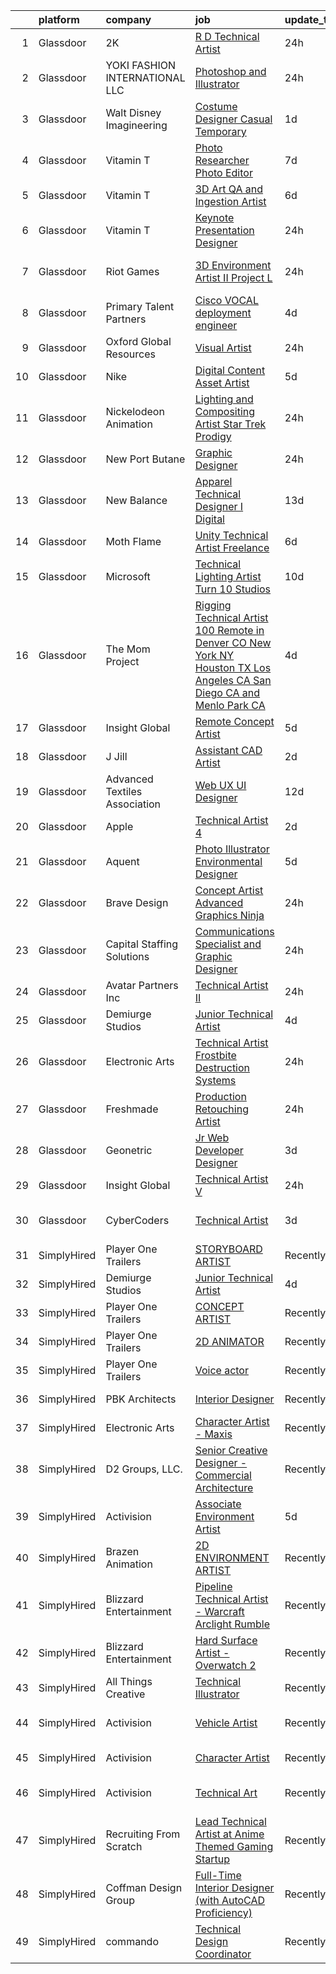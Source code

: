 

|    | platform    | company                        | job                                                                                                                                                                                                                                                                                                                                                                                                                                                                                                                                                                                                                                                                                                                                                                                                                                                                                                                                                                                                                                                                                                                                                                                                                                                                                                                                                                     | update_time   | location                       |
|---:|:------------|:-------------------------------|:------------------------------------------------------------------------------------------------------------------------------------------------------------------------------------------------------------------------------------------------------------------------------------------------------------------------------------------------------------------------------------------------------------------------------------------------------------------------------------------------------------------------------------------------------------------------------------------------------------------------------------------------------------------------------------------------------------------------------------------------------------------------------------------------------------------------------------------------------------------------------------------------------------------------------------------------------------------------------------------------------------------------------------------------------------------------------------------------------------------------------------------------------------------------------------------------------------------------------------------------------------------------------------------------------------------------------------------------------------------------|:--------------|:-------------------------------|
|  1 | Glassdoor   | 2K                             | [R D Technical Artist](https://www.glassdoor.com/partner/jobListing.htm?pos=121&ao=1136043&s=58&guid=0000018359b8f005a8290e2da2ca1a02&src=GD_JOB_AD&t=SR&vt=w&ea=1&cs=1_769196d8&cb=1663657636255&jobListingId=1008149220051&jrtk=3-0-1gdcrhs19ihns801-1gdcrhs1sg2ds800-c9016888b2125856-)                                                                                                                                                                                                                                                                                                                                                                                                                                                                                                                                                                                                                                                                                                                                                                                                                                                                                                                                                                                                                                                                              | 24h           | Boise, ID                      |
|  2 | Glassdoor   | YOKI FASHION INTERNATIONAL LLC | [Photoshop and Illustrator](https://www.glassdoor.com/partner/jobListing.htm?pos=109&ao=1110586&s=58&guid=0000018359b8f005a8290e2da2ca1a02&src=GD_JOB_AD&t=SR&vt=w&ea=1&cs=1_d397a832&cb=1663657636253&jobListingId=1008148886147&cpc=FAE5E775D180B2FB&jrtk=3-0-1gdcrhs19ihns801-1gdcrhs1sg2ds800-d72f4cc9e9f33d01--6NYlbfkN0A97nE1P-m-Za0L2aUvklUmcUAm2wKboK4KxUqKaTH4OcWlHE4TLDj3YDznwjXAhSgeSxuLgn6fv2X5FwyGnHgTMWTmbYNcBAvuFD2zGsvBaqvJS--cwB3oAU97Sjro56TiKB-gQu-rMhWrXIg5qnfLiNHX9NfQYUzJUzBIkesDX_3fGWwSfRZKTbVijz7-1B_O3yfc_DkqoXoRqEOlhT1vH4RH1H1D0PyswAsTYhAeOBRkZ0lQReuernnV7noE-5ENPIhfJ2mHHrAHFv-86iidSe-omyUKOFOBBgsumX0h1StdBMMg8C7AzDCuYFZ3voMk_GgwsIwlXsvpCGmozY7PezkzmVBRkLdn5z43KGC2NciBDiJjxl2e6lJ0hKt-xtVwSuPmvm8Ygf1uxqBGsbyW0OYvy1p1uzSd7oh3DTEgZKkeAn1iuyhhFt38FPCWctLwjsM_Tg7eh1qXCW90cgJCA3_K9rqOT7QLi3BlPrbBVPjadGHDwZpcKi734ubITaw%3D)                                                                                                                                                                                                                                                                                                                                                                                                                                                                                                      | 24h           | New York, NY                   |
|  3 | Glassdoor   | Walt Disney Imagineering       | [Costume Designer   Casual Temporary](https://www.glassdoor.com/partner/jobListing.htm?pos=111&ao=1110586&s=58&guid=0000018359b8f005a8290e2da2ca1a02&src=GD_JOB_AD&t=SR&vt=w&cs=1_286b9c68&cb=1663657636254&jobListingId=1008147927960&cpc=47CFDC01B3F81FAC&jrtk=3-0-1gdcrhs19ihns801-1gdcrhs1sg2ds800-5fbc50670d6d3c5e--6NYlbfkN0DAFTyt7pbDCC2JPO79CSdi1dIb81yjczP5qsKcZIxgiYm3-7g-689UDqHItQTwke8ZniEWZjHTT4YJv2gQhRaSFvdMhujHWpOjkA43hgEVF8UaGy1hs6GrZ9H4R-WK3T6Nt3E05a7HxGfVNXt0gWa8CR2vyImdjGoayxsyMBVxgKPVH_RGuQmE4YmuvAb5lXClCZA76XxQFPCZGItDk4k90QguspirY6A2ZAyp2MXFT3Ss-EZ8QV-NvsMs5JH7m8EMGPDbbc3aXoXHwXyVMy-2xYUKLBKjzo3I77c6g_b0TAirBw1q_MOxcmjkmTa3TLjFUr50eryvn_wrxeI0OnFJ2kNAmLNBAzUktCVQl0ccbnwxrReYd0oqGiGSJ_kYRPLvFKB51FDT9GqNq3RUeFwU6DLc5O9vIS_yUNZXM-DFjsXwXFRuqFPjA31FqtjakoM%3D)                                                                                                                                                                                                                                                                                                                                                                                                                                                                                                                                                                 | 1d            | Anaheim, CA                    |
|  4 | Glassdoor   | Vitamin T                      | [Photo Researcher   Photo Editor](https://www.glassdoor.com/partner/jobListing.htm?pos=115&ao=1110586&s=58&guid=0000018359b8f005a8290e2da2ca1a02&src=GD_JOB_AD&t=SR&vt=w&cs=1_c249a51d&cb=1663657636254&jobListingId=1008134988041&cpc=FB7E4A1762AE5BEC&jrtk=3-0-1gdcrhs19ihns801-1gdcrhs1sg2ds800-47697ea71ebd2eb0--6NYlbfkN0DMrcEu7yrtATojKJA7cEzGQ3FdRGWLh0CZQInL4ECGI6k5tN82kdM0cJmh4vC7Ggjx-EF7Nz5eVqk93apjnp0ia6OS_FGwcinMaMOv5vTSLj_qrzbRYbPjn6A43EgAxGnA1JcMgxiCO7cpPiCm1LxMCKe66616f-CVSwZt23eBl9lHQMBnFfN-glGrL8qa3YHGxABbmxiowYNvS1ddmgiRu1m2X0r9ey-kvEa0yjZrM0wOW_MHPHNMWfMJq2WBIqv8FVwomQxiPBWSMfSVil5i0_XQhtjVbYJuOyJbUwQmejm1oXRpac1x2LBvWnsaVGxsi5icBt03adoIpZhl9aCkDxtPW9J0RxkCGTRfaJxgYRT--nzmPgQOl3n481ljGWk0X0f3EGWJrVVW2Bup1J2Qe9HjQKx-ChXxmFLoZYGZuSLSV9cySJoJi571xSOTb6SG33JiXzHJPuhUR1RGXJqcnX-szR9KqPMIznNECXDWCw%3D%3D)                                                                                                                                                                                                                                                                                                                                                                                                                                                                                                                       | 7d            | Los Angeles, CA                |
|  5 | Glassdoor   | Vitamin T                      | [3D Art QA and Ingestion Artist](https://www.glassdoor.com/partner/jobListing.htm?pos=116&ao=1110586&s=58&guid=0000018359b8f005a8290e2da2ca1a02&src=GD_JOB_AD&t=SR&vt=w&cs=1_c751c3b9&cb=1663657636255&jobListingId=1008137628262&cpc=AC285F3A3ECA6BB0&jrtk=3-0-1gdcrhs19ihns801-1gdcrhs1sg2ds800-db3c5c952e19faad--6NYlbfkN0DMrcEu7yrtATojKJA7cEzGQ3FdRGWLh0CZQInL4ECGI6k5tN82kdM0OKoro5eXmjoGkN3iRf5e5SDj5kIkJi4rxvmCaIMbJ2CmFGoR3zOSHA7jowLMfZE79vCIMLm0XzP5Keo7hO5lwkI9WPL18RQcMaKgHMQS_Cu4Gbmh38Tc1e1SVGvSx_zjJ8iAFUMxjI1u-OoRiwB2nzPhDoupmeXrCccm9yLDp-a3p5eqexfWZNkgNgVHzh5vKBN_qTuOT1hBrU1p8_K-nFenKho9WKP6an9hNslG8HefPheHZ53iFPa3NKpZK_5lFuJf5MGCMRhXIb5uGu6bh1cf-S0uYaI6NcQgg_MdAzMjPB5EukAO79TFZO9DMbA4ZcH7b_OZpG_fQr25u0W3PSAjTVBLq_rMmTza8E6VIRtwWuLjKv9hyaRd0_XE542mz0B42F2xEAQ5tNfITFOhyZhh0jB53Ql9edfvq47V-V4%3D)                                                                                                                                                                                                                                                                                                                                                                                                                                                                                                                                      | 6d            | Remote                         |
|  6 | Glassdoor   | Vitamin T                      | [Keynote Presentation Designer](https://www.glassdoor.com/partner/jobListing.htm?pos=117&ao=1110586&s=58&guid=0000018359b8f005a8290e2da2ca1a02&src=GD_JOB_AD&t=SR&vt=w&cs=1_a850cd23&cb=1663657636255&jobListingId=1008149470099&cpc=AC285F3A3ECA6BB0&jrtk=3-0-1gdcrhs19ihns801-1gdcrhs1sg2ds800-ab42d8acd1ebd129--6NYlbfkN0DMrcEu7yrtATojKJA7cEzGQ3FdRGWLh0CZQInL4ECGI6k5tN82kdM0OKoro5eXmjoi1rTNZmyXIlAEWAMprbZWiankIbqonCZvzBZ0X5Avo8pTXV5DJxWH8rRA7flgjKis_q-EUm4K44kE6i0axJwWy34ly8BZzqZTs52am2tFVmeAT-bqAidUanBoxoZYiJoowniqGaGBqp6bFv6vaDSSbM380OPPJgiO28CyEXmw7x08qsog37I-2UoDPe5HrCJ0CqkQ08aO7r5ZIr44XQdBDXuiEWh1Dxj2izG1zlHmR9ZljdMqZQ-wG914y-PVk9_0PV6jaOnJnXRoPUpK6SmamM7yl8TM7_CwYFiKcCrpwCBVO995x6iqZGENmHX_LvkJFS-bK-9r72x34SGBB_bi4Qc3-QBQQtNZMG16JdxdPvN4gyUaMIDWg-gvS0tW-TSN5LJrqV73JHko57_WkxktwkEmSNToPzU%3D)                                                                                                                                                                                                                                                                                                                                                                                                                                                                                                                                       | 24h           | Remote                         |
|  7 | Glassdoor   | Riot Games                     | [3D Environment Artist II   Project L](https://www.glassdoor.com/partner/jobListing.htm?pos=126&ao=1136043&s=58&guid=0000018359b8f005a8290e2da2ca1a02&src=GD_JOB_AD&t=SR&vt=w&ea=1&cs=1_5639265f&cb=1663657636256&jobListingId=1008149073882&jrtk=3-0-1gdcrhs19ihns801-1gdcrhs1sg2ds800-8154eb7d567cf188-)                                                                                                                                                                                                                                                                                                                                                                                                                                                                                                                                                                                                                                                                                                                                                                                                                                                                                                                                                                                                                                                              | 24h           | Los Angeles, CA                |
|  8 | Glassdoor   | Primary Talent Partners        | [Cisco VOCAL deployment engineer](https://www.glassdoor.com/partner/jobListing.htm?pos=114&ao=1110586&s=58&guid=0000018359b8f005a8290e2da2ca1a02&src=GD_JOB_AD&t=SR&vt=w&ea=1&cs=1_fc7c84b3&cb=1663657636255&jobListingId=1008142326403&cpc=334ABAF5D42DC775&jrtk=3-0-1gdcrhs19ihns801-1gdcrhs1sg2ds800-7d00ccaf62efed1c--6NYlbfkN0DOCvLQenlXS7fh3AEEtPwhntZQnPW7UfiJ0vyM-Z38ZvlXuLrJoooXtLfzu_VlecwdXf2-mFmTvw5qj8J58wcNbZAHqxpQ0rPpLIecZwvN76JywW45ZeN-Zmdv4P0XYW4kVG34I6kwMMlkoMzHT0e0Kc1SMd9maj013JwK54aCCnnjzMboQBdj2AAmYQjrEJ8FylzVlxvfncJo4XnEFCbkQzGg_0Gi_XWc246c_3AE9vTrBRmtrOBiZsGt3dr_UyESNh2bhrLVP6Yo_cP0ZsVvTS6pOqT7cNMaO2PDB-7Ogr33umxO_arzBVwSwp0zVDDTNYxYmaVmOz9OTc0MQMCj1tHcy7dUM9SdcHLv0rdIvQjPHNVPogWPMi04PaHsXT_GviCu0VRXl9XI53Rnarpp5Xw8QiqNVAPlYUMNl3bBTgP2IKp_AAv2OugF8mqcQjcaP_6Ca_M-rZy8JqJ0MYTPP3iWsLVd7-52LD3WTA_v5QJcP5Ji6DzhkKm5Zc5R82YNhqNDYuHh265XGmBklyoH)                                                                                                                                                                                                                                                                                                                                                                                                                                                                              | 4d            | Remote                         |
|  9 | Glassdoor   | Oxford Global Resources        | [Visual Artist](https://www.glassdoor.com/partner/jobListing.htm?pos=113&ao=1110586&s=58&guid=0000018359b8f005a8290e2da2ca1a02&src=GD_JOB_AD&t=SR&vt=w&ea=1&cs=1_f5a43d9f&cb=1663657636255&jobListingId=1008148806936&cpc=FB7E4A1762AE5BEC&jrtk=3-0-1gdcrhs19ihns801-1gdcrhs1sg2ds800-4f2883642ed78e77--6NYlbfkN0D38dVY1HiwVlRJ2sgHwoll4iKvb8KzfDOOcqRKKsqQYBdEVI9w2agCyPdJw2s4TQrmg3fI9q8h_hjDUQnlobxRDG2sX30gCzihmWOJ-PtZwJpdmOhIMdzHtDBMHZzwaoyhlFOZMsMMersZP7tpjr_pwbby69YDbOsPytvYS_ifqvWce4qN9g4qwVBo3wW6dRpL3-eZaFYLYfWuQO18tz60YvSDcIIrSs2XM5FKlavNTcq1yRwJlIdVT3RBykI3-nh_wcVMJVinpbAAxarEKy3ZyN84GVfgOOBaLLlFCM7XoAfYawNY7yJiGUZbYqkd137_8fops-zl7GulX7gFls8HcNxGGhdY1TjZm2oXVj0FggwWBo7tMCEokSojqzXxy6_hJqeF0US4V8ViZ467XhQytF3h8ZwWjjgTqaq69L_I_Ofeh0jsxIW-6wBAe2KPnK0NGg7Ro2Nim7ekpwF7SDqixi5GLosrwE6YMEITnq9l7ZbP3VBcEIW79vLLZxJ-bFRGcRTmUhxiX3ehTeQ5uOj-)                                                                                                                                                                                                                                                                                                                                                                                                                                                                                                | 24h           | Columbia, SC                   |
| 10 | Glassdoor   | Nike                           | [Digital Content Asset Artist](https://www.glassdoor.com/partner/jobListing.htm?pos=124&ao=1136043&s=58&guid=0000018359b8f005a8290e2da2ca1a02&src=GD_JOB_AD&t=SR&vt=w&cs=1_337f35c8&cb=1663657636255&jobListingId=1008139811840&jrtk=3-0-1gdcrhs19ihns801-1gdcrhs1sg2ds800-171d43c18cb6b526-)                                                                                                                                                                                                                                                                                                                                                                                                                                                                                                                                                                                                                                                                                                                                                                                                                                                                                                                                                                                                                                                                           | 5d            | Beaverton, OR                  |
| 11 | Glassdoor   | Nickelodeon Animation          | [Lighting and Compositing Artist  Star Trek  Prodigy ](https://www.glassdoor.com/partner/jobListing.htm?pos=128&ao=1136043&s=58&guid=0000018359b8f005a8290e2da2ca1a02&src=GD_JOB_AD&t=SR&vt=w&cs=1_55e399b0&cb=1663657636256&jobListingId=1008150003626&jrtk=3-0-1gdcrhs19ihns801-1gdcrhs1sg2ds800-bde0ec271e4edada-)                                                                                                                                                                                                                                                                                                                                                                                                                                                                                                                                                                                                                                                                                                                                                                                                                                                                                                                                                                                                                                                   | 24h           | Burbank, CA                    |
| 12 | Glassdoor   | New Port Butane                | [Graphic Designer](https://www.glassdoor.com/partner/jobListing.htm?pos=122&ao=1136043&s=58&guid=0000018359b8f005a8290e2da2ca1a02&src=GD_JOB_AD&t=SR&vt=w&ea=1&cs=1_0099d519&cb=1663657636255&jobListingId=1008148564832&jrtk=3-0-1gdcrhs19ihns801-1gdcrhs1sg2ds800-ed0a095b6bbd8822-)                                                                                                                                                                                                                                                                                                                                                                                                                                                                                                                                                                                                                                                                                                                                                                                                                                                                                                                                                                                                                                                                                  | 24h           | Remote                         |
| 13 | Glassdoor   | New Balance                    | [Apparel Technical Designer I  Digital](https://www.glassdoor.com/partner/jobListing.htm?pos=107&ao=1110586&s=58&guid=0000018359b8f005a8290e2da2ca1a02&src=GD_JOB_AD&t=SR&vt=w&cs=1_e3626cc9&cb=1663657636253&jobListingId=1008121565696&cpc=9C2286EA3771AAF6&jrtk=3-0-1gdcrhs19ihns801-1gdcrhs1sg2ds800-caa991a41a1d7283--6NYlbfkN0A-NHPE89aMEoKiA8B41Hae2nLWj54W-Qo-xrCvCh0mhHD8GUsE6Bc1X2xP3_XkCS5wGnEYOWzN4bBNNX3rQc64RUPxBSuMuB3Pzi2alplLZrarPEQp7JL7XE6KsqB28vrQtfn9slL8SfrgvMWk-P2w1yz6rnVhcdZX-OG0yoIZnBxy8qYNi6-cs08W3aKhpXYBycEIGHAibMRdN37hsFAmrEbTm1v6wFoIzEf_-3CrBLb_MthLRZZ0JbJZjs6av3brmOIe0jCdYvYiSWLHblXjUrFct-L2exs3TMm-2JVWfq_3j1oqx1PwLwgg2FcB449CC0RBcfiQ5phVps9GEciHaQ9EqunyoTRCPCdMyAsXu0feB4HjAqY5ZWXIjlw4ZFjxKeSA7vZN9DdSkmzEzsV_2fGIMXUbQSk6ELB6VPeXJDbbOXVt2N9mdOCq3dEMCnW94AButCDywseCJWLE65iopoPxxFkoKodXQEwCpIzHP00e0kn2lmxWohk4biO6HtlwtceqUGMKJ_qTVwFWKmDdUZvhXLPS3V1y-b5HyTIeRj1AIChpqkJxQzjvcUhArREGugJkpcIVqwyd7-ZOwHjw)                                                                                                                                                                                                                                                                                                                                                                                                             | 13d           | Brighton, MA                   |
| 14 | Glassdoor   | Moth   Flame                   | [Unity Technical Artist  Freelance](https://www.glassdoor.com/partner/jobListing.htm?pos=123&ao=1136043&s=58&guid=0000018359b8f005a8290e2da2ca1a02&src=GD_JOB_AD&t=SR&vt=w&ea=1&cs=1_4ef2e4e1&cb=1663657636255&jobListingId=1008136977965&jrtk=3-0-1gdcrhs19ihns801-1gdcrhs1sg2ds800-5ec2338b2d417aff-)                                                                                                                                                                                                                                                                                                                                                                                                                                                                                                                                                                                                                                                                                                                                                                                                                                                                                                                                                                                                                                                                 | 6d            | New York, NY                   |
| 15 | Glassdoor   | Microsoft                      | [Technical Lighting Artist   Turn 10 Studios](https://www.glassdoor.com/partner/jobListing.htm?pos=130&ao=1136043&s=58&guid=0000018359b8f005a8290e2da2ca1a02&src=GD_JOB_AD&t=SR&vt=w&cs=1_6a74238e&cb=1663657636256&jobListingId=1008129981036&jrtk=3-0-1gdcrhs19ihns801-1gdcrhs1sg2ds800-4918a6e6feee778c-)                                                                                                                                                                                                                                                                                                                                                                                                                                                                                                                                                                                                                                                                                                                                                                                                                                                                                                                                                                                                                                                            | 10d           | Redmond, WA                    |
| 16 | Glassdoor   | The Mom Project                | [Rigging Technical Artist  100  Remote in Denver  CO  New York  NY  Houston  TX  Los Angeles  CA  San Diego  CA and Menlo Park  CA ](https://www.glassdoor.com/partner/jobListing.htm?pos=106&ao=1110586&s=58&guid=0000018359b8f005a8290e2da2ca1a02&src=GD_JOB_AD&t=SR&vt=w&cs=1_edfc5ee6&cb=1663657636253&jobListingId=1008142822335&cpc=B101C867B3EF2D75&jrtk=3-0-1gdcrhs19ihns801-1gdcrhs1sg2ds800-43df2f82e1c01cc1--6NYlbfkN0BDp_epf89aHDQhKpPegNJQ_ldQpEFZQsM9OcONMGxWx6pU56EKHF58QjVdAUvn2gVEMcObNkFmMXOmhu38H6pbbBOijszrIKvAXaXQGfRWgzrGihsI5LM2oE4U7oN3_8YytynAbegaUjLVTDaj_u2gPZ0iPXkrnDrNKB23kv3WJTULm1p-6cCyCYiwNSNwM4pYUmVoALsEzI03HbQseQ6fNHRTPtrDe3WK_WAKnrYAT4tfbwWhWvdek6mSBwRkIS8qt66jphd_gkGAgVJCmDIT_y3f-ptUfj3cBQSkvqGJHSNKgCz6sf4M93YoM3p-3pIUcT9L3MO5UU_oAczMyqlz1qOwIvflgSeKQBwvoDZ4ZBcpbMgPLkjLi5PdhRbJ4g6_YtDIslmQejbTXSxr-u5rZ2JOFLl76KOJu522JPzLrA9ow4gfYlaTEoKKEC2HS0Bz9G5RNfiLVASo2HF97A0kPk7HbhJS_lQ3pA_K1S0WJY45OpL8c43-t9gRjOatSU_uunQkf7ccL_vmHu91OxwflkGv9CcGwxA3lrZIethgMcXWEDiGQfFJtM9dCFuwdB8Qqa-EbWrtBw%3D%3D)                                                                                                                                                                                                                                                                                                                    | 4d            | Denver, CO                     |
| 17 | Glassdoor   | Insight Global                 | [Remote Concept Artist](https://www.glassdoor.com/partner/jobListing.htm?pos=110&ao=1110586&s=58&guid=0000018359b8f005a8290e2da2ca1a02&src=GD_JOB_AD&t=SR&vt=w&cs=1_96145064&cb=1663657636253&jobListingId=1008139690174&cpc=8795CF9063CD573D&jrtk=3-0-1gdcrhs19ihns801-1gdcrhs1sg2ds800-2b0e9ba5bec63c0a--6NYlbfkN0BKkHZu3wF05EeDimN_p6sYpKCMArvwa95YdH7UpkaBCqc7l59ErwqcyE8VoIfttn7izDPnG9RTw471fF0tc_E7kS3rvaL6PT4o8lLBk2bnATl0bamSrPBxyfMvurTIHTEf26yLwcrYYzMKqHXxwpnoS1v-5K02P9w-6ImfEgw4st1dSWHX9zB1nmevjLfRrpR3PyE7Z7sgzO1EyvlFpKy4iO9Aslp92P0BTU_t4pIakPLedn4G0zdSPNyc9R3mfGnq_3OmGJFDTzoXCtLIJthKhcXIggWvSlep5Qoz1sVBZZadlC32KKsoibO558u6p85Sk692A2zpLNJOyp7kYQJXkn7A06G1wORnwl7AtbZV3DHvrn9wbCxXW4aoLd6J8I6_0XxmzQSYvYta1c7U96lfR0DRulANXrPVZHIvGSE-IfpndE-S_tAZBspupCs-wG3Hp4hbeYQiaPhUzeUIbQt5KYuLvMBfoHPW45vsAL3E6A%3D%3D)                                                                                                                                                                                                                                                                                                                                                                                                                                                                                                                                 | 5d            | Burlingame, CA                 |
| 18 | Glassdoor   | J Jill                         | [Assistant CAD Artist](https://www.glassdoor.com/partner/jobListing.htm?pos=127&ao=1136043&s=58&guid=0000018359b8f005a8290e2da2ca1a02&src=GD_JOB_AD&t=SR&vt=w&cs=1_d6f7d4a0&cb=1663657636256&jobListingId=1008146395044&jrtk=3-0-1gdcrhs19ihns801-1gdcrhs1sg2ds800-83c73653603536e4-)                                                                                                                                                                                                                                                                                                                                                                                                                                                                                                                                                                                                                                                                                                                                                                                                                                                                                                                                                                                                                                                                                   | 2d            | Quincy, MA                     |
| 19 | Glassdoor   | Advanced Textiles Association  | [Web UX UI Designer](https://www.glassdoor.com/partner/jobListing.htm?pos=108&ao=1110586&s=58&guid=0000018359b8f005a8290e2da2ca1a02&src=GD_JOB_AD&t=SR&vt=w&ea=1&cs=1_4d71a253&cb=1663657636253&jobListingId=1008123545453&cpc=4F748F1840550ABC&jrtk=3-0-1gdcrhs19ihns801-1gdcrhs1sg2ds800-8f0f2da3bcb0ded4--6NYlbfkN0BnYbzg9_0OBxfyaC-dC2htIGp3bt0r_Vee4_7uMe98bPPG6yOg2WXqdwhbC791_U00MfwPJQISugkbvt-O9m_o7FpwY2dPKxYlvJWF88LUJU6-PJiA7au0MbT7IIdJhkiVldQN1GCcaP9tiJbH74WPbddeicnz4Ug33P_R2i56xQ0xZRpWPjA6-NfGZjbRXWs0N2cj7Insz6GfZqqrqaMFWmzW5VHjYhjf03ENxg6sCTdzj89cYkvLzmH2X3jtuPDBIqc9NjwWFf9xZCjNZmPtKjbpGeXWjwdRKTfA51M9i3HA1t4Yilw1YIbavzy8gLszUpzuEM5Fen0utP_eKh9URiAHK1cC3v9XeGaI1er7nMRIWU0i_SZ1WjqHX6Ksp69QvFARJ4jBsOX21u60ZXpkMkfmkcIi9zHigPlSaKarRWGFmUaR_niHqPe7iVV5lrNdrZIqJFRu2EJ02gX-UZqAQmDx77evyP-593v0SZqvVk-i0xy4dEtF)                                                                                                                                                                                                                                                                                                                                                                                                                                                                                                                           | 12d           | Remote                         |
| 20 | Glassdoor   | Apple                          | [Technical Artist 4](https://www.glassdoor.com/partner/jobListing.htm?pos=105&ao=1110586&s=58&guid=0000018359b8f005a8290e2da2ca1a02&src=GD_JOB_AD&t=SR&vt=w&cs=1_d0922c2e&cb=1663657636252&jobListingId=1008146232600&cpc=8795CF9063CD573D&jrtk=3-0-1gdcrhs19ihns801-1gdcrhs1sg2ds800-59577bc04691b678--6NYlbfkN0BvKrLyj5gPmtZO9T8euul8TCxuuKNOtzRJOomxnwSEodTz2Bc-sPZl1dBMH13w-jM3Lky9chrS9R9Sv0Ya2lS0-7FF7ZjejRXfumDAu1Qrj92Pr9rehkvIF7ApDYQDLrGHE9RLcLMdGWtTSDawkZgwP7dhjfpBDAe74UHLM_2hwmZXJyAumsP34lv_bRRlXll8c-ot6TLOyWS_QSvexZ4BfGcI-Sn_li5jqyAsEawSsmQIQoBzEO8QT6xKtsdjEolQJGYzr7Iczf7FmMS6ylKKeZQZsapEzg9p7Boq2826qDtCM0t5Jh_iFJnaeImxOYZsOttQWqDL43kdDPi69fqE04Dk9qqbFc3k9UuR3Xho2JOtuHc8pXAtSueTNnIfQkpb9bEyodNFLO2v3zo5yOP553yCYNe0BhkwEOhpgrffyvH7d7pm3kk0KSobx1Z0_JwlKgzCQfNfL0kMLScEW7vBTiGa2A9JOq0HejK48K3aMydqLyljUOy9J_q7GZV8iMC1wZa0weVOtW4xvdRKhS4bbVLapMF_1JfpMKOCzTmIyX-zfiuzv9Bng90tasqnHbcIZi0FQ6stAPAqo1jQd5VaPV5zYAAgfcdxhs9Uz9Kcnuwuo0M6gDA4jvYYjlCiOLT25tA18uKiieJ7JI8TiuW0L2KLsspcpyJ9orfZJGj8Yxtz9A_siNYatDcph2b-byF8QVyxR5-6iXffGamrbrYr0aUF3GvmaPREcJ47VXLRJiQfzDy7X79mMyJNL7aYWhu9J26yN760z5PgecSy5tKph6pc7IZvetyie-Mmi6Ds9PhHoBV-kdUV069hADjW1FJIujGkOMpkrfreSgSVnNkOXBIjxzWmEzxWiVwq9qHDfql2momDUfo-cc_6XydWSNGiKSSSVebH6YrY9vwrZW3e_4ZB5fdKrs64owe4XVeeMr2sdRtatwShBlY3Zbibi6Y%3D)                                                  | 2d            | Seattle, WA                    |
| 21 | Glassdoor   | Aquent                         | [Photo Illustrator   Environmental Designer](https://www.glassdoor.com/partner/jobListing.htm?pos=118&ao=1110586&s=58&guid=0000018359b8f005a8290e2da2ca1a02&src=GD_JOB_AD&t=SR&vt=w&cs=1_84895bda&cb=1663657636255&jobListingId=1008140344453&cpc=3BA4CE39D5B5DEF5&jrtk=3-0-1gdcrhs19ihns801-1gdcrhs1sg2ds800-f9626332884c9882--6NYlbfkN0DMrcEu7yrtATojKJA7cEzGQ3FdRGWLh0CZQInL4ECGI9gD0Wolx9R2EDT7B77c2cQvZ-LXclHitNErX6ZBowx9BFPuwDLvs7nhaSTrulmd-7n8QuKqwl7RyRl-Rvty9-M-l_6dVrt1XtB8bFCCNRsyv9hQckWNsdeJY8EboN5ceISivxi6hAsJnCagnhMmL-fyn08QofJVN-W4JBm3R7vyQPqFLSZrf_HUcskgiB3zstoIUTKzCOwIXJUe7niy_pDnjYidHjRb1ce-OftoDwTUHtU2za7T235uAi-QjticTfpzWNJoyRAEc9W1BVvopfKEOuM3DYqfHhJYzF329Vt6c9urVYgO-5NOh9gVTLY9N3VjAOx8JXdAKcCX5I1hlhqbglTB2kia8nKz1GFMuNjsI72FTwKdDHcUku3_ZiTc3UvGT9I5L5pkqr3hiGTMF9kfYgll8a82Yw%3D%3D)                                                                                                                                                                                                                                                                                                                                                                                                                                                                                                                                            | 5d            | Remote                         |
| 22 | Glassdoor   | Brave Design                   | [Concept Artist  Advanced Graphics Ninja](https://www.glassdoor.com/partner/jobListing.htm?pos=102&ao=1110586&s=58&guid=0000018359b8f005a8290e2da2ca1a02&src=GD_JOB_AD&t=SR&vt=w&ea=1&cs=1_b4e6a8f6&cb=1663657636252&jobListingId=1008150008516&cpc=9952A63AB06E78AD&jrtk=3-0-1gdcrhs19ihns801-1gdcrhs1sg2ds800-2145ce9c12d6704c--6NYlbfkN0D5EoDI19pzLD_ZoAvoqM1-O9qeTV9KvYbDAr1-bMzVcUxoXUwERc7L19n_IAVBrY_MHaEnKiONgtfiMs_MsFvFYDKI-N5tkheB_4Rkjmug_Zz-z9R838MRdR4staoI4VPI3hKHkmNAoyuRgWG2-qCgLRDA0RuTS-LiiphBSFrrACbbSPGvuQ0DjFSXMcKdUEYa20pBb4yAXPzLk9Dg-bCpF4Xt7La5aGILmcDOUTo_1DqnZ4vRKfM2NkJfDY1uRQ-79yqb2vjmeyTjqi_xkFIloEs7I-znhpux9w96A_zdjXsqL5P6q4-y4AfF1Y6CeVlFLVPp5or6DML7f815sLA3SOmKQXEeSqxr8JyO6AJEDtGiO90XpO0Mu6hLWtfpe9MNRZNQqe0zQ6x4lGKRJ0dBrHnDKvfL6UvZQ483GgW4EJ8fsckdhPbBFtuyFZCiT6pxE9vw6Nk4eL2oghZRQokQgEB1Q0JgtUdIeKThvWSPi3wkIPVkG6UiiFSXnKqG8Vo%3D)                                                                                                                                                                                                                                                                                                                                                                                                                                                                                        | 24h           | Portland, OR                   |
| 23 | Glassdoor   | Capital Staffing Solutions     | [Communications Specialist and Graphic Designer](https://www.glassdoor.com/partner/jobListing.htm?pos=119&ao=1110586&s=58&guid=0000018359b8f005a8290e2da2ca1a02&src=GD_JOB_AD&t=SR&vt=w&ea=1&cs=1_4deaf6fc&cb=1663657636255&jobListingId=1008148576321&cpc=3BA4CE39D5B5DEF5&jrtk=3-0-1gdcrhs19ihns801-1gdcrhs1sg2ds800-6b1c13a7c15cd99f--6NYlbfkN0AHXq2vAVwR3IH7wgnTMdWCa3HguypIXx0DFudX-u0zu6XSU0N9gDGCMsnO9yvyAfNu3vB-t49rTMPh8PNsnteyLe-_0ALg3uFr_9yMKkwZ6uI0HXj9_CaA-VPEfofDU-GHUutFwcaXdCqvC3_qQOScU06fGXkRm0hZourFkQGu0e2ENQOds1Uedwaw3sOJL3cEEuGfN8b00EVP-6MYKcUo6ErKjgSRVoFcz2YyT_uSaaiqslvylZSVy4YXv-O8FTGqxmy4F4usP2Sh3CbMVgV-_9MxziPUGA8FtZAVXTyEn3t4qIIaesimvGnksfhRzGQGQHtAakfKEiSIpTLKll1b8JzfofvLE1I9XNiBY7S9rlnQLa5Fa0Ma1g9B7xNJs-2BzE6SNUKciQdkKZPRWtyWk8UK9D7BL3QVqBJh3eoMWppN43-jLVHpwaH0l823_ku6GY0YE7DNp7cmU6vJ2Szl67m9ZhXQskvdzRgDLvM9y66QHAP3B_1svB05Rt43vSgugZSri1YhZA%3D%3D)                                                                                                                                                                                                                                                                                                                                                                                                                                                                   | 24h           | Remote                         |
| 24 | Glassdoor   | Avatar Partners  Inc           | [Technical Artist II](https://www.glassdoor.com/partner/jobListing.htm?pos=101&ao=1110586&s=58&guid=0000018359b8f005a8290e2da2ca1a02&src=GD_JOB_AD&t=SR&vt=w&ea=1&cs=1_8e2c1815&cb=1663657636252&jobListingId=1008148955753&cpc=BAB9AA3F436D8911&jrtk=3-0-1gdcrhs19ihns801-1gdcrhs1sg2ds800-d39e90beb67e196d--6NYlbfkN0CSE3POay3L6XNXi0aipSscdc1Zs2V3vZI2w3p7sV-Wv0-JVT7YfYAg0Psi0WHEfDPY6laHuRBjW37UPpjQpn_z0r58mwKg1AsnVuIFzW24BVHkMxN3d_cQn8w6YXjFhtLO28Q8cNODK_YoZmRkMFFAO2MN80DWED85Ck5iVHrLCVTskdizKDPJyK_mu4ULTCyOFrhkqWWDedcHIrZ_2rGZf9vA3TqJC-RRVWCBvx-Yl5od4ENaEoseX9UjZ0-sSugXq6t7IBYgfPtMM93B3gRPEFkjzHvFXQwzmhTwSJLuDXkE3VtNJlKJVm9cuvauKkmmVbSQgRL2TzkHoka3A69k15BfMBcawG7QIMr-RHLHmR5Ny_JVCJnB0-qwXLjjj7LEDWWms1ZK6v9AEEmcgOwzOsnmHAEpPk8qCKAwJvesEmKFxHApy4rUEp_Fy17566fJs3YmcwMMPade5lfuF8HYKS3-duBollhIWYDfmGLAp5JNE_P5gymy4GQ5sLaApy4%3D)                                                                                                                                                                                                                                                                                                                                                                                                                                                                                                            | 24h           | Remote                         |
| 25 | Glassdoor   | Demiurge Studios               | [Junior Technical Artist](https://www.glassdoor.com/partner/jobListing.htm?pos=120&ao=1136043&s=58&guid=0000018359b8f005a8290e2da2ca1a02&src=GD_JOB_AD&t=SR&vt=w&cs=1_728e0648&cb=1663657636255&jobListingId=1008142563488&jrtk=3-0-1gdcrhs19ihns801-1gdcrhs1sg2ds800-95ead7c483662f3c-)                                                                                                                                                                                                                                                                                                                                                                                                                                                                                                                                                                                                                                                                                                                                                                                                                                                                                                                                                                                                                                                                                | 4d            | Remote                         |
| 26 | Glassdoor   | Electronic Arts                | [Technical Artist   Frostbite Destruction Systems](https://www.glassdoor.com/partner/jobListing.htm?pos=125&ao=1136043&s=58&guid=0000018359b8f005a8290e2da2ca1a02&src=GD_JOB_AD&t=SR&vt=w&cs=1_d5d27976&cb=1663657636255&jobListingId=1008148901713&jrtk=3-0-1gdcrhs19ihns801-1gdcrhs1sg2ds800-09431d3bbf5d43bd-)                                                                                                                                                                                                                                                                                                                                                                                                                                                                                                                                                                                                                                                                                                                                                                                                                                                                                                                                                                                                                                                       | 24h           | Seattle, WA                    |
| 27 | Glassdoor   | Freshmade                      | [Production Retouching Artist](https://www.glassdoor.com/partner/jobListing.htm?pos=104&ao=1110586&s=58&guid=0000018359b8f005a8290e2da2ca1a02&src=GD_JOB_AD&t=SR&vt=w&ea=1&cs=1_64295446&cb=1663657636253&jobListingId=1008148596530&cpc=14D5209370AEC984&jrtk=3-0-1gdcrhs19ihns801-1gdcrhs1sg2ds800-058e6abe710f6395--6NYlbfkN0CKNvdBtBh9SnuMcnkEvhJOJZTsmZHyY3ybnWicrfIHv2h0vgFGXLf4nBESonDKylM3DaOIcCmQEI7jNIV8Z0Bk7oKIQd9P4H8IkyBLzk_zuaDH-UNefQ8r8HdeiOHOY8xswdFZ3DRxyxVHIL8kRMo_LN4zHpKUkYgTKGQRbf0rX4ZdRmhH_YkMSCHr9LPRAcidmtyoyCKXKYyCzliCJB6Gn5mbQsfGGsXMtBn_SfOmHPHvmDXSp-nTQMkNTNIpfDus_m1R9zMnHVvz5rNDBWpEDuc6HLTK3m0TwD_gGoeH2VSTmaW-veokZFrIxeyHSdoeyCmJoPXKrIjlq25cv_ugPgfZJ3vA1hVU_IBZiq1w_pr57CuCiHXNIXj7P9uYUe6WZQWBqdyTgYkGAqhHXfaeHAOG_EEdkYcixC4vtKR_7naZ5SEFuvSzjxG37pb0F-6E2WwWMrKk5Q6N0FRhzrDRnoaWVIaAV4sBbx9HGat5aAGFAmarfbK6dS1lI9U8oe5XXgDgWTYdlg%3D%3D)                                                                                                                                                                                                                                                                                                                                                                                                                                                                                     | 24h           | Deerfield Beach, FL            |
| 28 | Glassdoor   | Geonetric                      | [Jr  Web Developer   Designer](https://www.glassdoor.com/partner/jobListing.htm?pos=129&ao=1136043&s=58&guid=0000018359b8f005a8290e2da2ca1a02&src=GD_JOB_AD&t=SR&vt=w&ea=1&cs=1_e6abb7a3&cb=1663657636256&jobListingId=1008145076799&jrtk=3-0-1gdcrhs19ihns801-1gdcrhs1sg2ds800-baad3f8d762912bb-)                                                                                                                                                                                                                                                                                                                                                                                                                                                                                                                                                                                                                                                                                                                                                                                                                                                                                                                                                                                                                                                                      | 3d            | Remote                         |
| 29 | Glassdoor   | Insight Global                 | [Technical Artist V](https://www.glassdoor.com/partner/jobListing.htm?pos=103&ao=1110586&s=58&guid=0000018359b8f005a8290e2da2ca1a02&src=GD_JOB_AD&t=SR&vt=w&cs=1_b62d9500&cb=1663657636252&jobListingId=1008149044946&cpc=01657B10174A43CF&jrtk=3-0-1gdcrhs19ihns801-1gdcrhs1sg2ds800-5da2a116a3c69ce1--6NYlbfkN0BKkHZu3wF05EeDimN_p6sYpKCMArvwa95YdH7UpkaBCqc7l59Erwqc4yQsGO85_ELSzHP5VF7qWTRe3cnRW7Wkmeo82ub2OPmn0xHUnZPOSPQbfX8W4bJxg5tPZhIFq8CryTrvGoJ6IaptImHW_za2PFfDLEgcTu9FGQ0F0rAigj_f0EaqOMq9QTbN_ZdvxxyQkKMn2meMZh5rjtVlC1gdvsOb2p2pFG8Z0vbqDmsVxYIEQB-wcRqR1azG9JnCSzm5wyz93kxXA8UhU9thK0MG2UlrMK4vICx5UHMgFmuP_LOepE57c5i7YK8dqSbfq-oLsKJw90a6p-CwR30gUx8rKFKRM_vXmvl8YutfAKe-Zx5xzl25iLFo7atJCnlnCCnCRd9Wowz6f3l_gck_AKyOciNkn6FDgbhXN0wouQbeuTl1-T_g7g-jVKW58TlB_oRS6QpgNf1U4qWze9bZMkuusYWVZ_q5TwIOWzMRVW_-DGOExgrhoNS0)                                                                                                                                                                                                                                                                                                                                                                                                                                                                                                                                | 24h           | Menlo Park, CA                 |
| 30 | Glassdoor   | CyberCoders                    | [Technical Artist](https://www.glassdoor.com/partner/jobListing.htm?pos=112&ao=1110586&s=58&guid=0000018359b8f005a8290e2da2ca1a02&src=GD_JOB_AD&t=SR&vt=w&ea=1&cs=1_5064b17a&cb=1663657636254&jobListingId=1008146012866&cpc=47CFDC01B3F81FAC&jrtk=3-0-1gdcrhs19ihns801-1gdcrhs1sg2ds800-4e9df6604131ca4f--6NYlbfkN0CpFJQzrgRR8WqXWK1qKKEqALWJw739KlKqr2H-MSI4eoBlI4EFrmor2FYZMP3muM0tqmUw6C3hYPFmbuw8Gu6WOWH0QaFAfQ_efQQbgTJ731PENwqF6_hBCQAdUqEmopcA3MUcCRfd-aO9aVVTWA801W4_hKbmVL0t69gWP3Z1_iZ4AlfOL0NuBEDdW8PFC8qxm6cfRbRfCDoZHC5L8dn5ZdQx4K9AWPcsCcxFF0gb4Vrxf7EVHxzax8OfDQzQqFmzF8JfQywNW_1qlIUwCHaympj9X-Gc1dIZJHuNJ1sJljF20O3erkJLgyF_GKI22fEPY6XELzTOpm6jNv8CVSXJteOKNRr_z5Z66Zo0-zZKciAAbm-yU4E1RTdlXvQRxOvcFVob0U29MQsH312c4nwEzs_e2KbMgQFE4oTfKg8BNj1gNu42j8_N_Zm4TUds8liZwTHVaYycUHf1QDL_IG3ffmzVatzLZaTYxzQIqQQPG5ZuNPl3LGc0jcY38hf2bCC5YHWraG7EyEdaH_YtOvlK7kNsF20MMYs49s1uIT65NsMaidSxFmrgt4FlCpoB7Fctx13_Ha7tR22-FuZ5XmKabzbBpnM0NEX8r3h8vaudJLMOzEa7QL0F-VmvJW-xFpb67bJ6HGBL6Ikpd8ejzfAld3s6QJmMa7RWbJqT3CqM-Q9qnYltOTrpnG-7GBjwR2ORwqIZ6Mm7zaOIN3G-JXA-lRg_CNHeLsZo0dlPquyTmyMIW04m4xpL0poDGd1agp18CRU22r99lW98xP_FvJP5NGwOh3bcXPuvBg7amt9fZFGMU_Mysb5Gve-7qkLNT4Ug7jcjcqhdNvPxPblRkk6HP35w2nkRDvrdR8hnpSeVoLp1wGSsIT_-mZAl3_ahnt-Li1E6oBv6Nl1UTj64u14BPnv5c3C4vMOsZVH-KMSklWuDAiDQZcaTIlCq6QloQ-tl94NTwsJ5oGPK-4QIs8foy7fJ2RjlyHmJq9Mq3tiqrg%3D%3D) | 3d            | Los Angeles, CA                |
| 31 | SimplyHired | Player One Trailers            | [STORYBOARD ARTIST](https://www.simplyhired.com/job/WsM3HESh11erc7gbrwmB9wOuLc4G8EpuzkIDIBZRmQv2tJ5MIdyzZQ?q=technical+artist)                                                                                                                                                                                                                                                                                                                                                                                                                                                                                                                                                                                                                                                                                                                                                                                                                                                                                                                                                                                                                                                                                                                                                                                                                                          | Recently      | Bellingham, WA                 |
| 32 | SimplyHired | Demiurge Studios               | [Junior Technical Artist](https://www.simplyhired.com/job/BzBezTRyo6rss__o3gNwYdjWpq5ofY1dDQNMKaQHbA08u4JXrL0pew?q=technical+artist)                                                                                                                                                                                                                                                                                                                                                                                                                                                                                                                                                                                                                                                                                                                                                                                                                                                                                                                                                                                                                                                                                                                                                                                                                                    | 4d            | Remote                         |
| 33 | SimplyHired | Player One Trailers            | [CONCEPT ARTIST](https://www.simplyhired.com/job/NHSymmraphyw8uHdSkV5Et_VVAdt0q4UIaYh_zD91KukT2nlM8P-Uw?q=technical+artist)                                                                                                                                                                                                                                                                                                                                                                                                                                                                                                                                                                                                                                                                                                                                                                                                                                                                                                                                                                                                                                                                                                                                                                                                                                             | Recently      | Bellingham, WA                 |
| 34 | SimplyHired | Player One Trailers            | [2D ANIMATOR](https://www.simplyhired.com/job/RC4ha0n68LpX4-3ZqG_oMrNMZyzb3U9izT2JXVaupWXd4fA74CKPEA?q=technical+artist)                                                                                                                                                                                                                                                                                                                                                                                                                                                                                                                                                                                                                                                                                                                                                                                                                                                                                                                                                                                                                                                                                                                                                                                                                                                | Recently      | Bellingham, WA                 |
| 35 | SimplyHired | Player One Trailers            | [Voice actor](https://www.simplyhired.com/job/spDD-EJ3TjYBjE8eMRZ9eEmKaVlWQD6z3yRQeU5qhxOkgExTKczNWQ?q=technical+artist)                                                                                                                                                                                                                                                                                                                                                                                                                                                                                                                                                                                                                                                                                                                                                                                                                                                                                                                                                                                                                                                                                                                                                                                                                                                | Recently      | Bellingham, WA                 |
| 36 | SimplyHired | PBK Architects                 | [Interior Designer](https://www.simplyhired.com/job/VipHFgVojhWghdR_7TBjBrnCbVg8NnmPbNevT7QyTlB7lqM2DafqFw?q=technical+artist)                                                                                                                                                                                                                                                                                                                                                                                                                                                                                                                                                                                                                                                                                                                                                                                                                                                                                                                                                                                                                                                                                                                                                                                                                                          | Recently      | San Antonio, TX                |
| 37 | SimplyHired | Electronic Arts                | [Character Artist - Maxis](https://www.simplyhired.com/job/q3N7quvwwDZiWqlXwPsQZFRW9sP6-n0ryGc3Pamj7bnFw76vFHaUmA?q=technical+artist)                                                                                                                                                                                                                                                                                                                                                                                                                                                                                                                                                                                                                                                                                                                                                                                                                                                                                                                                                                                                                                                                                                                                                                                                                                   | Recently      | Redwood City, CA               |
| 38 | SimplyHired | D2 Groups, LLC.                | [Senior Creative Designer - Commercial Architecture](https://www.simplyhired.com/job/Yzphuvu4v4KIeGAg97r-GC4K2aaGuq7WuIAfSSpOBYl9P_dmzDtnLw?q=technical+artist)                                                                                                                                                                                                                                                                                                                                                                                                                                                                                                                                                                                                                                                                                                                                                                                                                                                                                                                                                                                                                                                                                                                                                                                                         | Recently      | King of Prussia, PA            |
| 39 | SimplyHired | Activision                     | [Associate Environment Artist](https://www.simplyhired.com/job/lm9MoaO1TUuZEPpQuWBnajQizAxrXNf--CiO_bMR_jTH5U9jRyRsew?q=technical+artist)                                                                                                                                                                                                                                                                                                                                                                                                                                                                                                                                                                                                                                                                                                                                                                                                                                                                                                                                                                                                                                                                                                                                                                                                                               | 5d            | Carlsbad, CA                   |
| 40 | SimplyHired | Brazen Animation               | [2D ENVIRONMENT ARTIST](https://www.simplyhired.com/job/DcZyy2ZbgHOUiwxWuMwQHZmIyhEdVCGUuDG672ykc6XrsjK3CoNOFg?q=technical+artist)                                                                                                                                                                                                                                                                                                                                                                                                                                                                                                                                                                                                                                                                                                                                                                                                                                                                                                                                                                                                                                                                                                                                                                                                                                      | Recently      | Richardson, TX                 |
| 41 | SimplyHired | Blizzard Entertainment         | [Pipeline Technical Artist - Warcraft Arclight Rumble](https://www.simplyhired.com/job/zvZ0g3W7YM-S1r1Gklb65jsViDiphOKA6Wm7VgGgj8cYQYAk1UeFeg?q=technical+artist)                                                                                                                                                                                                                                                                                                                                                                                                                                                                                                                                                                                                                                                                                                                                                                                                                                                                                                                                                                                                                                                                                                                                                                                                       | Recently      | Irvine, CA                     |
| 42 | SimplyHired | Blizzard Entertainment         | [Hard Surface Artist - Overwatch 2](https://www.simplyhired.com/job/6UbuxcizWm0FGl0VWvCtYyHq-2-jjcWZ_YsxRvD4XaS9M8_zOx_FMA?q=technical+artist)                                                                                                                                                                                                                                                                                                                                                                                                                                                                                                                                                                                                                                                                                                                                                                                                                                                                                                                                                                                                                                                                                                                                                                                                                          | Recently      | Irvine, CA                     |
| 43 | SimplyHired | All Things Creative            | [Technical Illustrator](https://www.simplyhired.com/job/UqsVW2i-f0pIqUQR-DwCNn4iRlZ3qOS5dEP8qhg0WR6uITdjXNSkxA?q=technical+artist)                                                                                                                                                                                                                                                                                                                                                                                                                                                                                                                                                                                                                                                                                                                                                                                                                                                                                                                                                                                                                                                                                                                                                                                                                                      | Recently      | Remote                         |
| 44 | SimplyHired | Activision                     | [Vehicle Artist](https://www.simplyhired.com/job/_7TrvAlV5DU73QZTl3GAyTOanwdp_XLaWbp35V2g-l4cCFNkbrKzVA?q=technical+artist)                                                                                                                                                                                                                                                                                                                                                                                                                                                                                                                                                                                                                                                                                                                                                                                                                                                                                                                                                                                                                                                                                                                                                                                                                                             | Recently      | Los Angeles, CA                |
| 45 | SimplyHired | Activision                     | [Character Artist](https://www.simplyhired.com/job/c0AvQpzHSjOwk8ZRX4cXuCQ-L1IMTvjBVRyRYPkS19EKvy0lDSszEg?q=technical+artist)                                                                                                                                                                                                                                                                                                                                                                                                                                                                                                                                                                                                                                                                                                                                                                                                                                                                                                                                                                                                                                                                                                                                                                                                                                           | Recently      | Carlsbad, CA                   |
| 46 | SimplyHired | Activision                     | [Technical Art](https://www.simplyhired.com/job/Scsb9oHL0CmHljZsIimIMtBJER65dgcduGq4el2yH5Q-GysoJqjJFg?q=technical+artist)                                                                                                                                                                                                                                                                                                                                                                                                                                                                                                                                                                                                                                                                                                                                                                                                                                                                                                                                                                                                                                                                                                                                                                                                                                              | Recently      | Los Angeles, CA                |
| 47 | SimplyHired | Recruiting From Scratch        | [Lead Technical Artist at Anime Themed Gaming Startup](https://www.simplyhired.com/job/GOXgE_kYG7XtkITjgeAsUMFLClG5jg1OeehJcw_PEmpiIAWE2ciScw?q=technical+artist)                                                                                                                                                                                                                                                                                                                                                                                                                                                                                                                                                                                                                                                                                                                                                                                                                                                                                                                                                                                                                                                                                                                                                                                                       | Recently      | San Francisco, CA +2 locations |
| 48 | SimplyHired | Coffman Design Group           | [Full-Time Interior Designer (with AutoCAD Proficiency)](https://www.simplyhired.com/job/Xx7hJsbn6OIObeoohRD70Y4VdH0y_sC279UDSdlsem1MGWNh8Uj_rg?q=technical+artist)                                                                                                                                                                                                                                                                                                                                                                                                                                                                                                                                                                                                                                                                                                                                                                                                                                                                                                                                                                                                                                                                                                                                                                                                     | Recently      | Naples, FL                     |
| 49 | SimplyHired | commando                       | [Technical Design Coordinator](https://www.simplyhired.com/job/s8WINT4dhRHW538TpC4ixYqH4bNDw4oIW2rvlfUjlr1MCVa7JkHRgg?q=technical+artist)                                                                                                                                                                                                                                                                                                                                                                                                                                                                                                                                                                                                                                                                                                                                                                                                                                                                                                                                                                                                                                                                                                                                                                                                                               | Recently      | South Burlington, VT           |